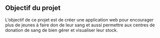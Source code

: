 ## Objectif du projet
L’objectif de ce projet est de créer une application web pour encourager plus de jeunes à faire don de leur sang et aussi permettre aux centres de donation de sang de bien gérer et visualiser leur stock.
